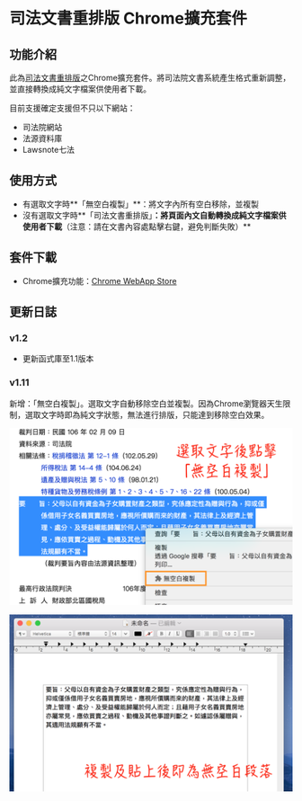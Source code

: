 # 司法文書重排版 Chrome擴充套件

## 功能介紹

此為[司法文書重排版](https://github.com/lisez/rejdoc)之Chrome擴充套件。將司法院文書系統產生格式重新調整，並直接轉換成純文字檔案供使用者下載。

目前支援確定支援但不只以下網站：

- 司法院網站
- 法源資料庫
- Lawsnote七法

## 使用方式

- 有選取文字時**「無空白複製」**：將文字內所有空白移除，並複製
- 沒有選取文字時**「司法文書重排版」**：將頁面內文自動轉換成純文字檔案供使用者下載**（注意：請在文書內容處點擊右鍵，避免判斷失敗）**

## 套件下載

- Chrome擴充功能：[Chrome WebApp Store](https://chrome.google.com/webstore/detail/%E5%8F%B8%E6%B3%95%E6%96%87%E6%9B%B8%E9%87%8D%E6%8E%92%E7%89%88/eegidpmlcbalnjfgklfhblhjfhhljecb?hl=zh-TW)

## 更新日誌

### v1.2

- 更新函式庫至1.1版本

### v1.11

新增：「無空白複製」。選取文字自動移除空白並複製。因為Chrome瀏覽器天生限制，選取文字時即為純文字狀態，無法進行排版，只能達到移除空白效果。

![no-blank-copy-1](./screenshots/no-blank-copy-1.png)

![no-blank-copy-2](./screenshots/no-blank-copy-2.png)